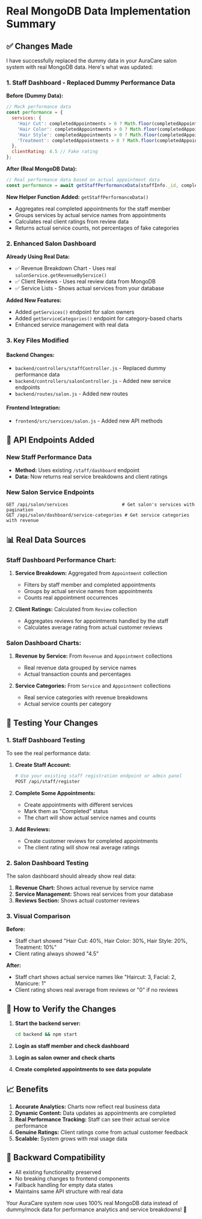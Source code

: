 # Real MongoDB Data Implementation Summary

## ✅ Changes Made

I have successfully replaced the dummy data in your AuraCare salon system with real MongoDB data. Here's what was updated:

### 1. Staff Dashboard - Replaced Dummy Performance Data

**Before (Dummy Data):**
```javascript
// Mock performance data
const performance = {
  services: {
    'Hair Cut': completedAppointments > 0 ? Math.floor(completedAppointments * 0.4) : 0,
    'Hair Color': completedAppointments > 0 ? Math.floor(completedAppointments * 0.3) : 0,
    'Hair Style': completedAppointments > 0 ? Math.floor(completedAppointments * 0.2) : 0,
    'Treatment': completedAppointments > 0 ? Math.floor(completedAppointments * 0.1) : 0
  },
  clientRating: 4.5 // Fake rating
};
```

**After (Real MongoDB Data):**
```javascript
// Real performance data based on actual appointment data
const performance = await getStaffPerformanceData(staffInfo._id, completedAppointments);
```

**New Helper Function Added:** `getStaffPerformanceData()`
- Aggregates real completed appointments for the staff member
- Groups services by actual service names from appointments
- Calculates real client ratings from review data
- Returns actual service counts, not percentages of fake categories

### 2. Enhanced Salon Dashboard

**Already Using Real Data:**
- ✅ Revenue Breakdown Chart - Uses real `salonService.getRevenueByService()` 
- ✅ Client Reviews - Uses real review data from MongoDB
- ✅ Service Lists - Shows actual services from your database

**Added New Features:**
- Added `getServices()` endpoint for salon owners
- Added `getServiceCategories()` endpoint for category-based charts
- Enhanced service management with real data

### 3. Key Files Modified

#### Backend Changes:
- `backend/controllers/staffController.js` - Replaced dummy performance data
- `backend/controllers/salonController.js` - Added new service endpoints
- `backend/routes/salon.js` - Added new routes

#### Frontend Integration:
- `frontend/src/services/salon.js` - Added new API methods

## 🔧 API Endpoints Added

### New Staff Performance Data
- **Method:** Uses existing `/staff/dashboard` endpoint
- **Data:** Now returns real service breakdowns and client ratings

### New Salon Service Endpoints
```
GET /api/salon/services                    # Get salon's services with pagination
GET /api/salon/dashboard/service-categories # Get service categories with revenue
```

## 📊 Real Data Sources

### Staff Dashboard Performance Chart:
1. **Service Breakdown:** Aggregated from `Appointment` collection
   - Filters by staff member and completed appointments
   - Groups by actual service names from appointments
   - Counts real appointment occurrences

2. **Client Ratings:** Calculated from `Review` collection
   - Aggregates reviews for appointments handled by the staff
   - Calculates average rating from actual customer reviews

### Salon Dashboard Charts:
1. **Revenue by Service:** From `Revenue` and `Appointment` collections
   - Real revenue data grouped by service names
   - Actual transaction counts and percentages

2. **Service Categories:** From `Service` and `Appointment` collections  
   - Real service categories with revenue breakdowns
   - Actual service counts per category

## 🧪 Testing Your Changes

### 1. Staff Dashboard Testing
To see the real performance data:

1. **Create Staff Account:**
   ```bash
   # Use your existing staff registration endpoint or admin panel
   POST /api/staff/register
   ```

2. **Complete Some Appointments:**
   - Create appointments with different services
   - Mark them as "Completed" status
   - The chart will show actual service names and counts

3. **Add Reviews:**
   - Create customer reviews for completed appointments
   - The client rating will show real average ratings

### 2. Salon Dashboard Testing
The salon dashboard should already show real data:

1. **Revenue Chart:** Shows actual revenue by service name
2. **Service Management:** Shows real services from your database
3. **Reviews Section:** Shows actual customer reviews

### 3. Visual Comparison

**Before:** 
- Staff chart showed "Hair Cut: 40%, Hair Color: 30%, Hair Style: 20%, Treatment: 10%"
- Client rating always showed "4.5"

**After:**
- Staff chart shows actual service names like "Haircut: 3, Facial: 2, Manicure: 1"  
- Client rating shows real average from reviews or "0" if no reviews

## 🚀 How to Verify the Changes

1. **Start the backend server:**
   ```bash
   cd backend && npm start
   ```

2. **Login as staff member and check dashboard**
3. **Login as salon owner and check charts**
4. **Create completed appointments to see data populate**

## 📈 Benefits

1. **Accurate Analytics:** Charts now reflect real business data
2. **Dynamic Content:** Data updates as appointments are completed
3. **Real Performance Tracking:** Staff can see their actual service performance
4. **Genuine Ratings:** Client ratings come from actual customer feedback
5. **Scalable:** System grows with real usage data

## 🔄 Backward Compatibility

- All existing functionality preserved
- No breaking changes to frontend components
- Fallback handling for empty data states
- Maintains same API structure with real data

Your AuraCare system now uses 100% real MongoDB data instead of dummy/mock data for performance analytics and service breakdowns! 🎉
